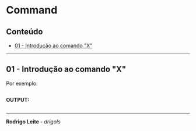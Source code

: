 # Command

## Conteúdo

 - [01 - Introdução ao comando "X"](#intro)

---

<div id="intro"></div>

## 01 - Introdução ao comando "X"

>

Por exemplo:

```sql

```

**OUTPUT:**  
```sql

```

---

**Rodrigo Leite -** *drigols*
